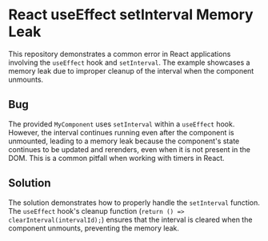 # React useEffect setInterval Memory Leak

This repository demonstrates a common error in React applications involving the `useEffect` hook and `setInterval`.  The example showcases a memory leak due to improper cleanup of the interval when the component unmounts.

## Bug
The provided `MyComponent` uses `setInterval` within a `useEffect` hook.  However, the interval continues running even after the component is unmounted, leading to a memory leak because the component's state continues to be updated and rerenders, even when it is not present in the DOM.  This is a common pitfall when working with timers in React.

## Solution
The solution demonstrates how to properly handle the `setInterval` function. The `useEffect` hook's cleanup function (`return () => clearInterval(intervalId);`) ensures that the interval is cleared when the component unmounts, preventing the memory leak.